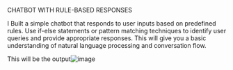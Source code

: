 CHATBOT WITH RULE-BASED  RESPONSES


I Built a simple chatbot that responds to user inputs based on
predefined rules. Use if-else statements or pattern matching
techniques to identify user queries and provide appropriate
responses. This will give you a basic understanding of natural
language processing and conversation flow.

This will be the output![image](https://github.com/user-attachments/assets/ea4e0965-8e36-485d-b870-2424b5178257)
